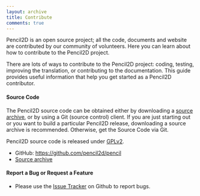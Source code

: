 ```yaml
---
layout: archive
title: Contribute
comments: true
---
```


Pencil2D is an open source project; all the code, documents and website are contributed by our community of volunteers. Here you can learn about how to contribute to the Pencil2D project.

There are lots of ways to contribute to the Pencil2D project: coding, testing, improving the translation, or contributing to the documentation. This guide provides useful information that help you get started as a Pencil2D contributor.

#### Source Code

The Pencil2D source code can be obtained either by downloading a [source archive][1], or by using a Git (source control) client. If you are just starting out or you want to build a particular Pencil2D release, downloading a source archive is recommended. Otherwise, get the Source Code via Git.

Pencil2D source code is released under [GPLv2][2].

- GitHub: <https://github.com/pencil2d/pencil>
- [Source archive][1]

#### Report a Bug or Request a Feature

- Please use the [Issue Tracker][3] on Github to report bugs.


[0]: https://github.com/pencil2d/pencil
[1]: https://github.com/pencil2d/pencil/archive/master.zip  "Source Archive"
[2]: http://www.gnu.org/licenses/old-licenses/gpl-2.0.html "GPLv2"
[3]: https://github.com/pencil2d/pencil/issues "Issue Tracker"
